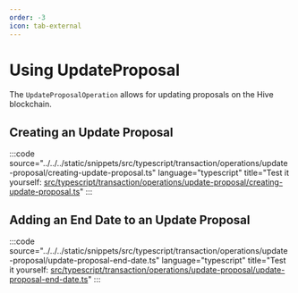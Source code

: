 ```yaml
---
order: -3
icon: tab-external
---
```


# Using UpdateProposal

The `UpdateProposalOperation` allows for updating proposals on the Hive blockchain.

## Creating an Update Proposal

:::code source="../../../static/snippets/src/typescript/transaction/operations/update-proposal/creating-update-proposal.ts" language="typescript" title="Test it yourself: [src/typescript/transaction/operations/update-proposal/creating-update-proposal.ts](https://stackblitz.com/github/openhive-network/wax-doc-snippets?file=src%2Ftypescript%2Ftransaction%2Foperations%2Fupdate-proposal%2Fcreating-update-proposal.ts&startScript=test-transaction-operations-creating-update-proposal)" :::

## Adding an End Date to an Update Proposal

:::code source="../../../static/snippets/src/typescript/transaction/operations/update-proposal/update-proposal-end-date.ts" language="typescript" title="Test it yourself: [src/typescript/transaction/operations/update-proposal/update-proposal-end-date.ts](https://stackblitz.com/github/openhive-network/wax-doc-snippets?file=src%2Ftypescript%2Ftransaction%2Foperations%2Fupdate-proposal%2Fupdate-proposal-end-date.ts&startScript=test-transaction-operations-update-proposal-end-date)" :::
